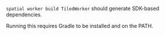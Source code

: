 `spatial worker build TiledWorker` should generate SDK-based dependencies.

Running this requires Gradle to be installed and on the PATH.
